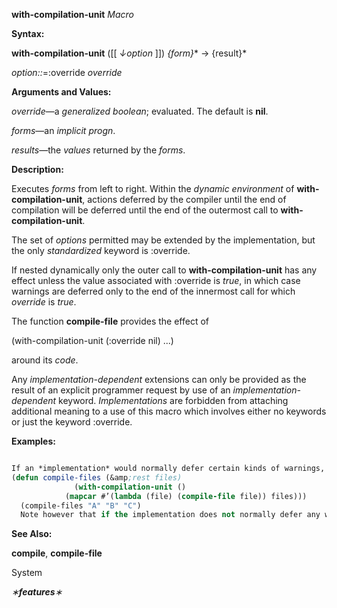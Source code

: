 **with-compilation-unit** *Macro* 



**Syntax:** 



**with-compilation-unit** ([[ *↓option* ]]) *\{form\}*\* → \{result\}\* 



*option::*=:override *override* 



**Arguments and Values:** 



*override*—a *generalized boolean*; evaluated. The default is **nil**. 



*forms*—an *implicit progn*. 



*results*—the *values* returned by the *forms*. 







 



 



**Description:** 



Executes *forms* from left to right. Within the *dynamic environment* of **with-compilation-unit**, actions deferred by the compiler until the end of compilation will be deferred until the end of the outermost call to **with-compilation-unit**. 



The set of *options* permitted may be extended by the implementation, but the only *standardized* keyword is :override. 



If nested dynamically only the outer call to **with-compilation-unit** has any effect unless the value associated with :override is *true*, in which case warnings are deferred only to the end of the innermost call for which *override* is *true*. 



The function **compile-file** provides the effect of 



(with-compilation-unit (:override nil) ...) 



around its *code*. 



Any *implementation-dependent* extensions can only be provided as the result of an explicit programmer request by use of an *implementation-dependent* keyword. *Implementations* are forbidden from attaching additional meaning to a use of this macro which involves either no keywords or just the keyword :override. 



**Examples:**
```lisp

If an *implementation* would normally defer certain kinds of warnings, such as warnings about undefined functions, to the end of a compilation unit (such as a *file*), the following example shows how to cause those warnings to be deferred to the end of the compilation of several files. 
(defun compile-files (&amp;rest files) 
		      (with-compilation-unit () 
			(mapcar #’(lambda (file) (compile-file file)) files))) 
  (compile-files "A" "B" "C") 
  Note however that if the implementation does not normally defer any warnings, use of *with-compilation-unit* might not have any effect. 

```
**See Also:** 



**compile**, **compile-file** 



System 



 



 



*∗***features***∗* 



